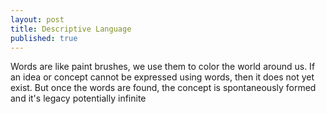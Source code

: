 ```yaml
---
layout: post
title: Descriptive Language
published: true
---
```

Words are like paint brushes, we use them to color the world around us. If an idea or concept cannot be expressed using words, then it does not yet exist. But once the words are found, the concept is spontaneously formed and it's legacy potentially infinite
